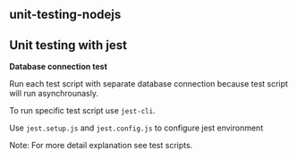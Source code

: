 ## unit-testing-nodejs

## Unit testing with jest

**Database connection test**

Run each test script with separate database connection because test script will
run asynchrounasly.

To run specific test script use `jest-cli`.

Use `jest.setup.js` and `jest.config.js` to configure jest environment

Note: For more detail explanation see test scripts.
